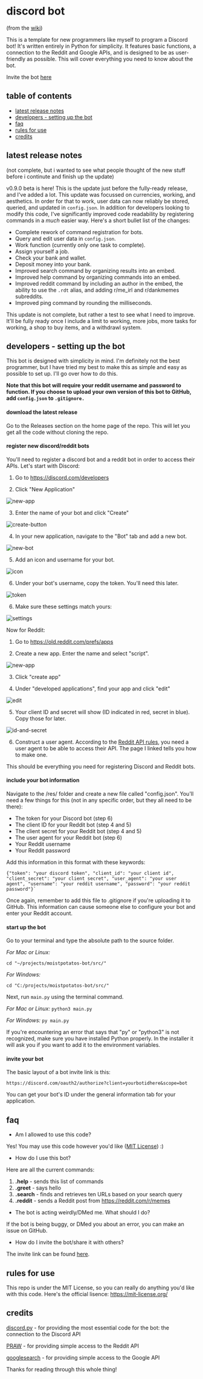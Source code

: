 # discord bot

(from the [wiki](https://github.com/moistpotato9873/wiki))

This is a template for new programmers like myself to program a Discord bot! It's written entirely in Python for simplicity. It features basic functions, a connection to the Reddit and Google APIs, and is designed to be as user-friendly as possible. This will cover everything you need to know about the bot.

Invite the bot [here](https://discord.com/oauth2/authorize?client_id=806934438738264114&scope=bot) 

## table of contents
* [latest release notes](https://github.com/moistpotato9873/moistpotatos-bot/wiki/#latest-release-notes)
* [developers - setting up the bot](https://github.com/moistpotato9873/moistpotatos-bot/wiki/#developers---setting-up-the-bot)
* [faq](https://github.com/moistpotato9873/moistpotatos-bot/wiki/#faq)
* [rules for use](https://github.com/moistpotato9873/moistpotatos-bot/wiki/#rules-for-use)
* [credits](https://github.com/moistpotato9873/moistpotatos-bot/wiki/#credits)

## latest release notes

(not complete, but i wanted to see what people thought of the new stuff before i continute and finish up the update)

v0.9.0 beta is here! This is the update just before the fully-ready release, and I've added a lot. This update was focussed on currencies, working, and aesthetics. In order for that to work, user data can now reliably be stored, queried, and updated in `config.json`. In addition for developers looking to modify this code, I've significantly improved code readability by registering commands in a *much* easier way. Here's a short bullet list of the changes:

* Complete rework of command registration for bots.
* Query and edit user data in `config.json`.
* Work function (currently only one task to complete).
* Assign yourself a job.
* Check your bank and wallet.
* Deposit money into your bank.
* Improved search command by organizing results into an embed.
* Improved help command by organizing commands into an embed.
* Improved reddit command by including an author in the embed, the ability to use the `.rdt` alias, and adding r/me_irl and r/dankmemes subreddits.
* Improved ping command by rounding the milliseconds.

This update is not complete, but rather a test to see what I need to improve. It'll be fully ready once I include a limit to working, more jobs, more tasks for working, a shop to buy items, and a withdrawl system.

## developers - setting up the bot

This bot is designed with simplicity in mind. I'm definitely not the best programmer, but I have tried my best to make this as simple and easy as possible to set up. I'll go over how to do this.

**Note that this bot will require your reddit username and password to function. If you choose to upload your own version of this bot to GitHub, add `config.json` to `.gitignore.`**

#### download the latest release

Go to the Releases section on the home page of the repo. This will let you get all the code without cloning the repo.

#### register new discord/reddit bots

You'll need to register a discord bot and a reddit bot in order to access their APIs. Let's start with Discord:

1. Go to https://discord.com/developers

2. Click "New Application"

![new-app](https://cdn.discordapp.com/attachments/808703949720387584/854455994233651261/unknown.png)

3. Enter the name of your bot and click "Create"

![create-button](https://cdn.discordapp.com/attachments/808703949720387584/854456315429912617/unknown.png)

4. In your new application, navigate to the "Bot" tab and add a new bot.

![new-bot](https://cdn.discordapp.com/attachments/808703949720387584/854456527997239296/unknown.png)

5. Add an icon and username for your bot.

![icon](https://cdn.discordapp.com/attachments/808703949720387584/854455631028027392/unknown.png)

6. Under your bot's username, copy the token. You'll need this later.

![token](https://cdn.discordapp.com/attachments/808703949720387584/854459238399213618/unknown.png)

6. Make sure these settings match yours:

![settings](https://cdn.discordapp.com/attachments/808703949720387584/854455312895705088/Screenshot_2021-06-15_162012.jpg)

Now for Reddit:

1. Go to https://old.reddit.com/prefs/apps

2. Create a new app. Enter the name and select "script".

![new-app](https://cdn.discordapp.com/attachments/808703949720387584/854457331978076240/unknown.png)

3. Click "create app"

4. Under "developed applications", find your app and click "edit"

![edit](https://cdn.discordapp.com/attachments/808703949720387584/854458439304609873/Screenshot_2021-06-15_163201.jpg)

5. Your client ID and secret will show (ID indicated in red, secret in blue). Copy those for later.

![id-and-secret](https://cdn.discordapp.com/attachments/808703949720387584/854458962661736478/Screenshot_2021-06-15_163438.jpg)

6. Construct a user agent. According to the [Reddit API rules](https://github.com/reddit-archive/reddit/wiki/API#rules), you need a user agent to be able to access their API. The page I linked tells you how to make one.

This should be everything you need for registering Discord and Reddit bots.

#### include your bot information

Navigate to the /res/ folder and create a new file called "config.json". You'll need a few things for this (not in any specific order, but they all need to be there):

* The token for your Discord bot (step 6)
* The client ID for your Reddit bot (step 4 and 5)
* The client secret for your Reddit bot (step 4 and 5)
* The user agent for your Reddit bot (step 6)
* Your Reddit username
* Your Reddit password

Add this information in this format with these keywords:

    {"token": "your discord token", "client_id": "your client id", "client_secret": "your client secret", "user_agent": "your user agent", "username": "your reddit username", "password": "your reddit password"}`

Once again, remember to add this file to .gitignore if you're uploading it to GitHub. This information can cause someone else to configure your bot and enter your Reddit account.

#### start up the bot

Go to your terminal and type the absolute path to the source folder.

*For Mac or Linux:*

    cd "~/projects/moistpotatos-bot/src/"

*For Windows:*

    cd "C:/projects/moistpotatos-bot/src/"

Next, run `main.py` using the terminal command.

*For Mac or Linux:* `python3 main.py`

*For Windows:* `py main.py`

If you're encountering an error that says that "py" or "python3" is not recognized, make sure you have installed Python properly. In the installer it will ask you if you want to add it to the environment variables.

#### invite your bot

The basic layout of a bot invite link is this:

    https://discord.com/oauth2/authorize?client=yourbotidhere&scope=bot

You can get your bot's ID under the general information tab for your application.

## faq

* Am I allowed to use this code?

Yes! You may use this code however you'd like ([MIT License](https://mit-license.org/)) :)

* How do I use this bot?

Here are all the current commands:

1.    **.help** - sends this list of commands
2.    **.greet** - says hello
3.    **.search** - finds and retrieves ten URLs based on your search query
4.    **.reddit** - sends a Reddit post from https://reddit.com/r/memes

* The bot is acting weirdly/DMed me. What should I do?

If the bot is being buggy, or DMed you about an error, you can make an issue on GitHub.

* How do I invite the bot/share it with others?

The invite link can be found [here](https://discord.com/oauth2/authorize?client_id=806934438738264114&scope=bot).

## rules for use

This repo is under the MIT License, so you can really do anything you'd like with this code. Here's the official lisence: https://mit-license.org/

## credits

[discord.py](https://https://discordpy.readthedocs.io/) - for providing the most essential code for the bot: the connection to the Discord API

[PRAW](https://praw.readthedocs.io/) - for providing simple access to the Reddit API

[googlesearch](https://www.geeksforgeeks.org/performing-google-search-using-python-code/) - for providing simple access to the Google API

Thanks for reading through this whole thing!
